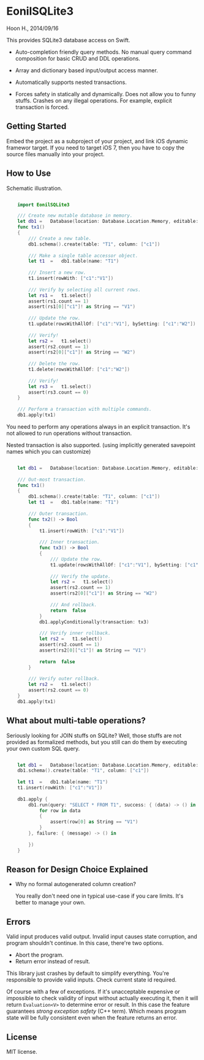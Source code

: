 EonilSQLite3
============
Hoon H., 2014/09/16





This provides SQLite3 database access on Swift.

-	Auto-completion friendly query methods. No manual query command 
	composition for basic CRUD and DDL operations.

-	Array and dictionary based input/output access manner.

-	Automatically supports nested transactions. 

-	Forces safety in statically and dynamically. Does not allow you 
	to funny stuffs. Crashes on any illegal operations. For 
	example, explicit transaction is forced.





Getting Started
---------------
Embed the project as a subproject of your project, and link iOS dynamic
framewor target. If you need to target iOS 7, then you have to copy the
source files manually into your project. 







How to Use
----------
Schematic illustration.

````Swift

	import EonilSQLite3

	///	Create new mutable database in memory.
	let	db1	=	Database(location: Database.Location.Memory, editable: true)
	func tx1()
	{
		///	Create a new table.
		db1.schema().create(table: "T1", column: ["c1"])
		
		///	Make a single table accessor object.
		let	t1	=	db1.table(name: "T1")
		
		///	Insert a new row.
		t1.insert(rowWith: ["c1":"V1"])
		
		///	Verify by selecting all current rows.
		let	rs1	=	t1.select()
		assert(rs1.count == 1)
		assert(rs1[0]["c1"]! as String == "V1")
		
		///	Update the row.
		t1.update(rowsWithAllOf: ["c1":"V1"], bySetting: ["c1":"W2"])
		
		///	Verify!
		let	rs2	=	t1.select()
		assert(rs2.count == 1)
		assert(rs2[0]["c1"]! as String == "W2")
		
		///	Delete the row.
		t1.delete(rowsWithAllOf: ["c1":"W2"])
		
		///	Verify!
		let	rs3	=	t1.select()
		assert(rs3.count == 0)
	}
	
	///	Perform a transaction with multiple commands.
	db1.apply(tx1)

````

You need to perform any operations always in an explicit transaction. It's 
not allowed to run operations without transaction. 

Nested transaction is also supported. (using implicitly generated savepoint 
names which you can customize)

````Swift

	let	db1	=	Database(location: Database.Location.Memory, editable: true)
	
	///	Out-most transaction.
	func tx1()
	{
		db1.schema().create(table: "T1", column: ["c1"])
		let	t1	=	db1.table(name: "T1")
		
		///	Outer transaction.
		func tx2() -> Bool
		{
			t1.insert(rowWith: ["c1":"V1"])
		
			///	Inner transaction.
			func tx3() -> Bool
			{
				///	Update the row.
				t1.update(rowsWithAllOf: ["c1":"V1"], bySetting: ["c1":"W2"])
				
				///	Verify the update.
				let	rs2	=	t1.select()
				assert(rs2.count == 1)
				assert(rs2[0]["c1"]! as String == "W2")
				
				///	And rollback.
				return	false
			}
			db1.applyConditionally(transaction: tx3)
			
			///	Verify inner rollback.
			let	rs2	=	t1.select()
			assert(rs2.count == 1)
			assert(rs2[0]["c1"]! as String == "V1")
			
			return	false
		}
		
		///	Verify outer rollback.
		let	rs2	=	t1.select()
		assert(rs2.count == 0)
	}
	db1.apply(tx1)

````







What about multi-table operations?
----------------------------------
Seriously looking for JOIN stuffs on SQLite?
Well, those stuffs are not provided as formalized methods, 
but you still can do them by executing your own custom SQL query.

````Swift

	let	db1	=	Database(location: Database.Location.Memory, editable: true)
	db1.schema().create(table: "T1", column: ["c1"])
	
	let	t1	=	db1.table(name: "T1")
	t1.insert(rowWith: ["c1":"V1"])
	
	db1.apply {
		db1.run(query: "SELECT * FROM T1", success: { (data) -> () in
			for row in data
			{
				assert(row[0] as String == "V1")
			}
		}, failure: { (message) -> () in
			
		})
	}

````






Reason for Design Choice Explained
----------------------------------

-	Why no formal autogenerated column creation?

	You really don't need one in typical use-case if you care limits.
	It's better to manage your own.










Errors
------
Valid input produces valid output.
Invalid input causes state corruption, and program shouldn't continue.
In this case, there're two options. 

-	Abort the program.
-	Return error instead of result.

This library just crashes by default to simplify everything. You're responsible
to provide valid inputs. Check current state id required. 

Of course with a few of exceptions. If it's unacceptable expensive or impossible
to check validity of input without actually executing it, then it will return
`Evaluation<V>` to determine error or result. In this case the feature guarantees
*strong exception safety* (C++ term). Which means program state will be fully 
consistent even when the feature returns an error.




















License
-------
MIT license.

















